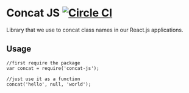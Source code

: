 # Concat JS [![Circle CI](https://circleci.com/gh/bubobox/concat-js/tree/master.svg?style=svg&circle-token=512452848019d7bf350ad30579e6930414a2fd5f)](https://circleci.com/gh/bubobox/concat-js/tree/master)

Library that we use to concat class names in our React.js applications.

## Usage

	//first require the package
	var concat = require('concat-js');

	//just use it as a function
	concat('hello', null, 'world');
